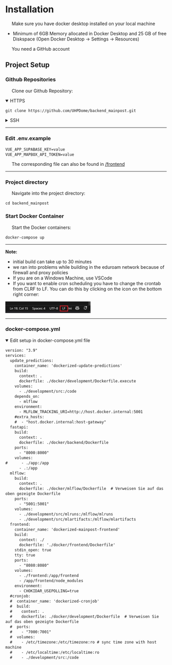 # <i class="fas fa-wrench"></i>  Installation


<i class="fab fa-docker"></i><span style="margin-left: 20px;">Make sure you have docker desktop installed on your local machine</span><br>

- Minimum of 6GB Memory allocated in Docker Desktop and 25 GB of free Diskspace (Open Docker Desktop -> Settings -> Resources)

<i class="fab fa-github"></i><span style="margin-left: 20px;">You need a GitHub account</span>



## Project Setup

### Github Repositories

<span style="margin-left:20px;">Clone our Github Repository:</span>

<details open>
<summary>HTTPS</summary>

```
git clone https://github.com/UHPDome/backend_mainpost.git

```
</details>

<details>
<summary>SSH</summary>

```
git clone git@github.com:UHPDome/backend_mainpost.git

```
</details>

---

### Edit .env.example

```
VUE_APP_SUPABASE_KEY=value
VUE_APP_MAPBOX_API_TOKEN=value
```
<span style="margin-left:20px;">The corresponding file can also be found in <a href="https://github.com/UHPDome/backend_mainpost/tree/main/frontend" target="_blank">/frontend</a></span>


--- 
### Project directory

<span style="margin-left:20px;">Navigate into the project directory:</span>
```
cd backend_mainpost
```
### Start Docker Container

<span style="margin-left:20px;">Start the Docker containers:</span>
```
docker-compose up
```
---


<strong>Note:</strong>

- initial build can take up to 30 minutes
- we ran into problems while building in the eduroam network because of firewall and proxy policies
- If you are on a Windows Machine, use VSCode
- If you want to enable cron scheduling you have to change the crontab from CLRF to LF. You can do this by clicking on the icon on the bottom right corner:

![CLRF](crf.png)

---


### docker-compose.yml

<details open>
<summary>Edit setup in docker-compose.yml file</summary>

```
version: "3.9"
services:
  update_predictions:
    container_name: 'dockerized-update-predictions'
    build:
      context: .
      dockerfile: ./docker/development/Dockerfile.execute  
    volumes:
      - ./development/src:/code
    depends_on: 
      - mlflow
    environment:
      - MLFLOW_TRACKING_URI=http://host.docker.internal:5001
    #extra_hosts:
    #  - "host.docker.internal:host-gateway"
  fastapi:
    build:
      context: .
      dockerfile: ./docker/backend/Dockerfile
    ports:
      - "8000:8000"
    volumes:
#      - ./app:/app
      - .:/app
  mlflow:
    build:
      context: .
      dockerfile: ./docker/mlflow/Dockerfile  # Verweisen Sie auf das oben gezeigte Dockerfile
    ports:
      - "5001:5001"
    volumes:
      - ./development/src/mlruns:/mlflow/mlruns
      - ./development/src/mlartifacts:/mlflow/mlartifacts
  frontend:
    container_name: 'dockerized-mainpost-frontend'
    build: 
      context: ./
      dockerfile: './docker/frontend/Dockerfile'
    stdin_open: true
    tty: true
    ports:
      - "8080:8080"
    volumes:
      - ./frontend:/app/frontend
      - /app/frontend/node_modules
    environment:
      - CHOKIDAR_USEPOLLING=true
  #cronjob:
  #  container_name: 'dockerized-cronjob'
  #  build:
  #    context: .
  #    dockerfile: ./docker/development/Dockerfile  # Verweisen Sie auf das oben gezeigte Dockerfile
  #  ports:
  #    - "7000:7001"
  #  volumes:
  #    - /etc/timezone:/etc/timezone:ro # sync time zone with host machine
  #    - /etc/localtime:/etc/localtime:ro
  #    - ./development/src:/code

```
</details>








